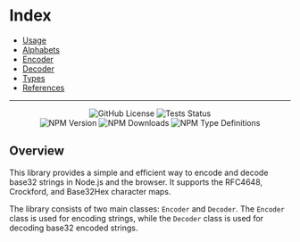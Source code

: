 # Index

* [Usage](usage)
* [Alphabets](alphabets)
* [Encoder](encoder)
* [Decoder](decoder)
* [Types](types)
* [References](references)

---

<p align="center">
  <img alt="GitHub License" src="https://img.shields.io/github/license/lunacrew/base32?labelColor=181717&logo=github">
  <img src="https://img.shields.io/github/actions/workflow/status/lunacrew/base32/coverage.yml?logo=jest&logoColor=C21325&label=tests&labelColor=181717" alt="Tests Status" />
  <br>
  <img src="https://img.shields.io/npm/v/%40lunacrew%2Fbase32?label=version&logo=npm&labelColor=181717" alt="NPM Version" />
  <img src="https://img.shields.io/npm/dm/%40lunacrew%2Fbase32?logo=npm&labelColor=181717&color=blue" alt="NPM Downloads" />
  <img alt="NPM Type Definitions" src="https://img.shields.io/npm/types/%40lunacrew%2Fbase32?logo=npm&labelColor=181717">
</p>

## Overview

This library provides a simple and efficient way to encode and decode base32 strings in Node.js and the browser. It supports the RFC4648, Crockford, and Base32Hex character maps.

The library consists of two main classes: `Encoder` and `Decoder`. The `Encoder` class is used for encoding strings, while the `Decoder` class is used for decoding base32 encoded strings.
